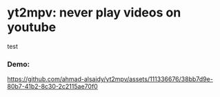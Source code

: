 # yt2mpv: never play videos on youtube

test

### Demo:

https://github.com/ahmad-alsaidy/yt2mpv/assets/111336676/38bb7d9e-80b7-41b2-8c30-2c2115ae70f0


